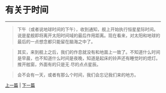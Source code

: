 # 有关于时间 #
----
>下午（或者说地球时间的下午），收到通知，舰上开始执行恒星星际时间。说是星舰即将离开太阳时间域的最后作用距离。现在看来，对太阳和地球的最后的一点想念都只能留在脑海之中了。

>其实，来到舰上之后，我们的作息就没有和地面上一致了。不知道什么时间是早晨，也不知道什么时间是夜晚，知道是起床的铃声还有睡觉时的熄灯。推开舷窗，外面有的只是无
尽的点点星辰。

>会不会有一天，或者有那么个时间，我们会忘记我们来的地方。

[上一篇](Day1.md "上一篇") | [下一篇](Day3.md "下一篇")
